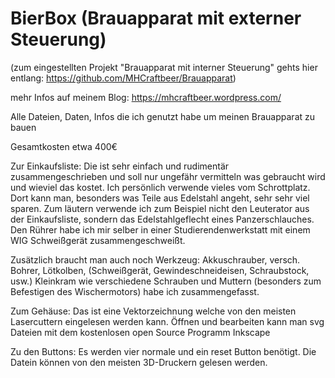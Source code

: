# BierBox (Brauapparat mit externer Steuerung)
(zum eingestellten Projekt "Brauapparat mit interner Steuerung" gehts hier entlang: https://github.com/MHCraftbeer/Brauapparat)

mehr Infos auf meinem Blog:
https://mhcraftbeer.wordpress.com/

Alle Dateien, Daten, Infos die ich genutzt habe um meinen Brauapparat zu bauen

Gesamtkosten etwa 400€


Zur Einkaufsliste:
Die ist sehr einfach und rudimentär zusammengeschrieben und soll nur ungefähr vermitteln was gebraucht wird und wieviel das kostet.
Ich persönlich verwende vieles vom Schrottplatz. Dort kann man, besonders was Teile aus Edelstahl angeht, sehr sehr viel sparen.
Zum läutern verwende ich zum Beispiel nicht den Leuterator aus der Einkaufsliste, sondern das Edelstahlgeflecht eines Panzerschlauches. Den Rührer habe ich mir selber in einer Studierendenwerkstatt mit einem WIG Schweißgerät zusammengeschweißt.

Zusätzlich braucht man auch noch Werkzeug: Akkuschrauber, versch. Bohrer, Lötkolben, (Schweißgerät, Gewindeschneideisen, Schraubstock, usw.)
Kleinkram wie verschiedene Schrauben und Muttern (besonders zum Befestigen des Wischermotors) habe ich zusammengefasst.

Zum Gehäuse:
Das ist eine Vektorzeichnung welche von den meisten Lasercuttern eingelesen werden kann. Öffnen und bearbeiten kann man svg Dateien mit dem kostenlosen open Source Programm Inkscape

Zu den Buttons:
Es werden vier normale und ein reset Button benötigt. Die Datein können von den meisten 3D-Druckern gelesen werden.
